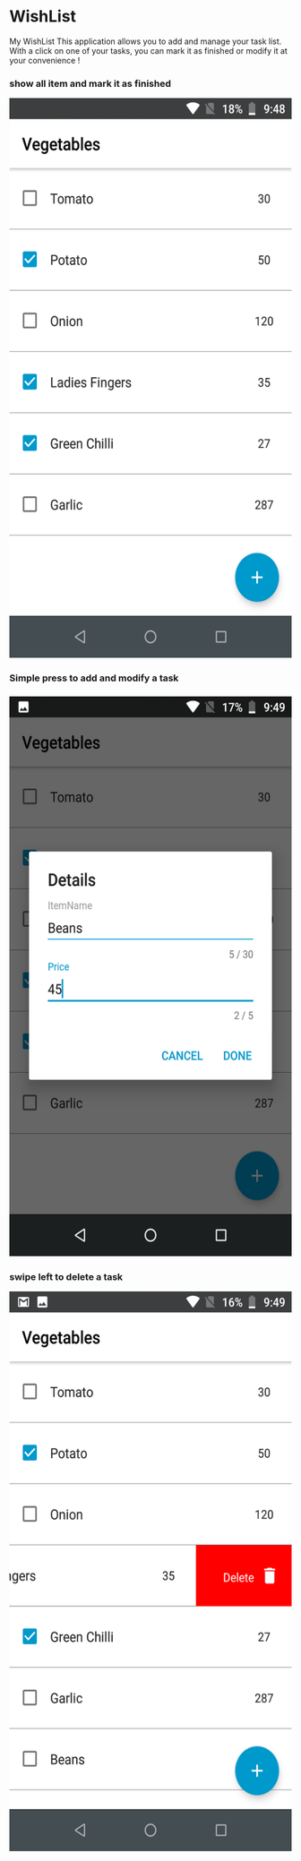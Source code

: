 # WishList
My WishList
This application allows you to add and manage your task list.
With a click on one of your tasks, you can mark it as finished or modify it at your convenience !

<h3>show all item and mark it as finished</h3>

<img src="https://github.com/satis-fy/WishList/blob/master/app/Screenshot_20191217-214819.png" width="600" height="1000">

<h3>Simple press to add and modify a task<h3>
  
<img src="https://github.com/satis-fy/WishList/blob/master/app/Screenshot_20191217-214933.png" width="600" height="1000">
  
<h3>swipe left to delete a task</h3>

<img src="https://github.com/satis-fy/WishList/blob/master/app/Screenshot_20191217-214950.png" width="600" height="1000">
